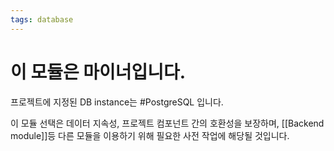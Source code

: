 ```yaml
---
tags: database
---
```

# 이 모듈은 마이너입니다.

프로젝트에 지정된 DB instance는 #PostgreSQL 입니다.

이 모듈 선택은 데이터 지속성, 프로젝트 컴포넌트 간의 호환성을 보장하며, [[Backend module]]등 다른 모듈을 이용하기 위해 필요한 사전 작업에 해당될 것입니다.
